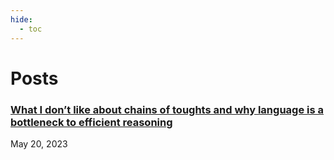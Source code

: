 ```yaml
---
hide:
  - toc
---
```

# Posts


### [What I don’t like about chains of toughts and why language is a bottleneck to efficient reasoning](blogs/cot/blog.md)
May 20, 2023

